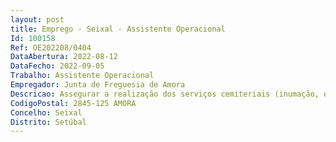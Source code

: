 ```yaml
--- 
layout: post
title: Emprego - Seixal - Assistente Operacional
Id: 100158
Ref: OE202208/0404
DataAbertura: 2022-08-12
DataFecho: 2022-09-05
Trabalho: Assistente Operacional
Empregador: Junta de Freguesia de Amora
Descricao: Assegurar a realização dos serviços cemiteriais (inumação, exumação e trasladação), assim como a limpeza e manutenção do cemitério, utilizando o respetivo equipamento de proteção individual  conduzir os veículos da Freguesia e garantir a sua limpeza e manutenção  manusear equipamentos, ferramentas e utensílios manuais ou elétricos, necessários à execução dos trabalhos e proceder à sua arrumação, manutenção, reparação e limpeza  prestar apoio aos órgãos autárquicos e projetos diversos  colaborar nas atividades desenvolvidas pela Freguesia, promovendo o dinamismo na equipa de trabalho.
CodigoPostal: 2845-125 AMORA
Concelho: Seixal
Distrito: Setúbal
--- 
```

